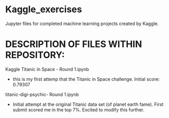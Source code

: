 # Kaggle_exercises
Jupyter files for completed machine learning projects created by Kaggle.
# DESCRIPTION OF FILES WITHIN REPOSITORY:

Kaggle Titanic in Space - Round 1.ipynb 
- this is my first attemp that the Titanic in Space challenge. Initial score: 0.79307

titanic-digi-psychic- Round 1.ipynb
- Initial attempt at the original Titanic data set (of planet earth fame). First submit scored me in the top 7%. Excited to modify this further.
